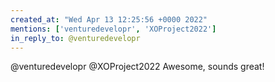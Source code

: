 ```yaml
---
created_at: "Wed Apr 13 12:25:56 +0000 2022"
mentions: ['venturedevelopr', 'XOProject2022']
in_reply_to: @venturedevelopr
---
```


@venturedevelopr @XOProject2022 Awesome, sounds great!